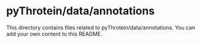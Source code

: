 # pyThrotein/data/annotations
This directory contains files related to pyThrotein/data/annotations.
You can add your own content to this README.
